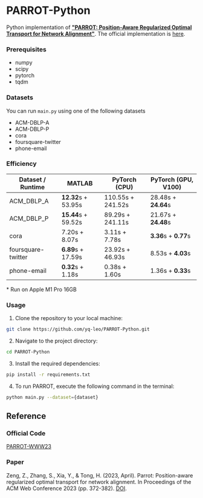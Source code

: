 # PARROT-Python

Python implementation of [**"PARROT: Position-Aware Regularized Optimal Transport for Network Alignment"**](https://dl.acm.org/doi/abs/10.1145/3543507.3583357).
The official implementation is [here](https://github.com/zhichenz98/PARROT-WWW23).

### Prerequisites

- numpy
- scipy
- pytorch
- tqdm

### Datasets
You can run `main.py` using one of the following datasets

- ACM-DBLP-A
- ACM-DBLP-P
- cora
- foursquare-twitter
- phone-email

### Efficiency
| Dataset / Runtime    | MATLAB            | PyTorch (CPU)           | PyTorch (GPU, V100) |
|----------------------|--------------------|---------------------|---------------------|
| ACM_DBLP_A       | **12.32**s + 53.95s    | 110.55s + 241.52s   | 28.48s + **24.64**s |
| ACM_DBLP_P       | **15.44**s + 59.52s    | 89.29s + 241.11s    | 21.67s + **24.48**s |
| cora             | 7.20s + 8.07s      | 3.11s + 7.78s       | **3.36**s + **0.77**s |
| foursquare-twitter | **6.89**s + 17.59s   | 23.92s + 46.93s     | 8.53s + **4.03**s |
| phone-email      | **0.32**s + 1.18s      | 0.38s + 1.60s       | 1.36s + **0.33**s |

\* Run on Apple M1 Pro 16GB

### Usage

1. Clone the repository to your local machine:

```sh
git clone https://github.com/yq-leo/PARROT-Python.git
```

2. Navigate to the project directory:

```sh
cd PARROT-Python
```

3. Install the required dependencies:
```sh
pip install -r requirements.txt
```

4. To run PARROT, execute the following command in the terminal:
```sh
python main.py --dataset={dataset}
```

## Reference
### Official Code
[PARROT-WWW23](https://github.com/zhichenz98/PARROT-WWW23)

### Paper
Zeng, Z., Zhang, S., Xia, Y., & Tong, H. (2023, April). Parrot: Position-aware regularized optimal transport for network alignment. In Proceedings of the ACM Web Conference 2023 (pp. 372-382). [DOI](https://doi.org/10.1145/3543507.3583357).

